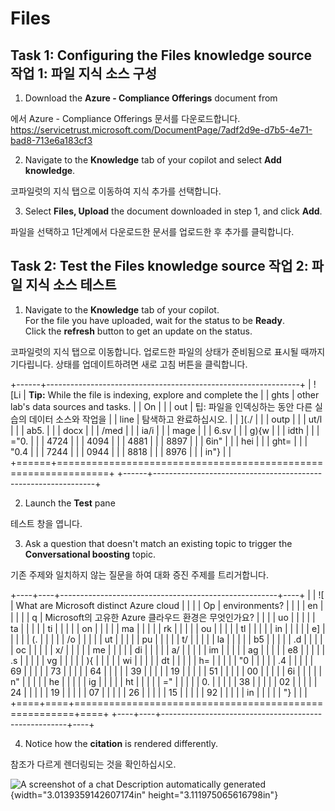 # Files

## Task 1: Configuring the Files knowledge source 작업 1: 파일 지식 소스 구성

1.  Download the **Azure - Compliance Offerings** document from

에서 Azure - Compliance Offerings 문서를 다운로드합니다.\
<https://servicetrust.microsoft.com/DocumentPage/7adf2d9e-d7b5-4e71-bad8-713e6a183cf3>

2.  Navigate to the **Knowledge** tab of your copilot and select **Add
    knowledge**.

코파일럿의 지식 탭으로 이동하여 지식 추가를 선택합니다.

3.  Select **Files, Upload** the document downloaded in step 1, and
    click **Add**.

파일을 선택하고 1단계에서 다운로드한 문서를 업로드한 후 추가를
클릭합니다.

## Task 2: Test the Files knowledge source 작업 2: 파일 지식 소스 테스트

1.  Navigate to the **Knowledge** tab of your copilot.\
    For the file you have uploaded, wait for the status to be
    **Ready**.\
    Click the **refresh** button to get an update on the status.

코파일럿의 지식 탭으로 이동합니다. 업로드한 파일의 상태가 준비됨으로
표시될 때까지 기다립니다. 상태를 업데이트하려면 새로 고침 버튼을
클릭합니다.

+------+---------------------------------------------------------------+
| ![Li | **Tip:** While the file is indexing, explore and complete the |
| ghts | other lab's data sources and tasks.                           |
| On   |                                                               |
| out  | 팁: 파일을 인덱싱하는 동안 다른 실습의 데이터 소스와 작업을   |
| line | 탐색하고 완료하십시오.                                        |
| ](./ |                                                               |
| outp |                                                               |
| ut/l |                                                               |
| ab5. |                                                               |
| docx |                                                               |
| /med |                                                               |
| ia/i |                                                               |
| mage |                                                               |
| 6.sv |                                                               |
| g){w |                                                               |
| idth |                                                               |
| ="0. |                                                               |
| 4724 |                                                               |
| 4094 |                                                               |
| 4881 |                                                               |
| 8897 |                                                               |
| 6in" |                                                               |
| hei  |                                                               |
| ght= |                                                               |
| "0.4 |                                                               |
| 7244 |                                                               |
| 0944 |                                                               |
| 8818 |                                                               |
| 8976 |                                                               |
| in"} |                                                               |
+======+===============================================================+
+------+---------------------------------------------------------------+

2.  Launch the **Test** pane

테스트 창을 엽니다.

3.  Ask a question that doesn't match an existing topic to trigger the
    **Conversational boosting** topic.

기존 주제와 일치하지 않는 질문을 하여 대화 증진 주제를 트리거합니다.

+----+----+------------------------------------------------------+----+
|    | ![ | What are Microsoft distinct Azure cloud              |    |
|    | Op | environments?                                        |    |
|    | en |                                                      |    |
|    | q  | Microsoft의 고유한 Azure 클라우드 환경은 무엇인가요? |    |
|    | uo |                                                      |    |
|    | ta |                                                      |    |
|    | ti |                                                      |    |
|    | on |                                                      |    |
|    | ma |                                                      |    |
|    | rk |                                                      |    |
|    | ou |                                                      |    |
|    | tl |                                                      |    |
|    | in |                                                      |    |
|    | e] |                                                      |    |
|    | (. |                                                      |    |
|    | /o |                                                      |    |
|    | ut |                                                      |    |
|    | pu |                                                      |    |
|    | t/ |                                                      |    |
|    | la |                                                      |    |
|    | b5 |                                                      |    |
|    | .d |                                                      |    |
|    | oc |                                                      |    |
|    | x/ |                                                      |    |
|    | me |                                                      |    |
|    | di |                                                      |    |
|    | a/ |                                                      |    |
|    | im |                                                      |    |
|    | ag |                                                      |    |
|    | e8 |                                                      |    |
|    | .s |                                                      |    |
|    | vg |                                                      |    |
|    | ){ |                                                      |    |
|    | wi |                                                      |    |
|    | dt |                                                      |    |
|    | h= |                                                      |    |
|    | "0 |                                                      |    |
|    | .4 |                                                      |    |
|    | 69 |                                                      |    |
|    | 73 |                                                      |    |
|    | 64 |                                                      |    |
|    | 39 |                                                      |    |
|    | 19 |                                                      |    |
|    | 51 |                                                      |    |
|    | 00 |                                                      |    |
|    | 6i |                                                      |    |
|    | n" |                                                      |    |
|    | he |                                                      |    |
|    | ig |                                                      |    |
|    | ht |                                                      |    |
|    | =" |                                                      |    |
|    | 0. |                                                      |    |
|    | 38 |                                                      |    |
|    | 02 |                                                      |    |
|    | 24 |                                                      |    |
|    | 19 |                                                      |    |
|    | 07 |                                                      |    |
|    | 26 |                                                      |    |
|    | 15 |                                                      |    |
|    | 92 |                                                      |    |
|    | in |                                                      |    |
|    | "} |                                                      |    |
+====+====+======================================================+====+
+----+----+------------------------------------------------------+----+

4.  Notice how the **citation** is rendered differently.

참조가 다르게 렌더링되는 것을 확인하십시오.

![A screenshot of a chat Description automatically
generated](./output/lab5.docx/media/image11.png){width="3.0139359142607174in"
height="3.111975065616798in"}


